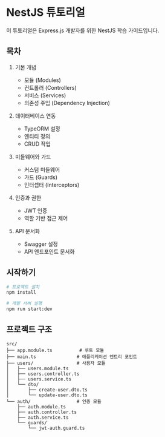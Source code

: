 # NestJS 튜토리얼

이 튜토리얼은 Express.js 개발자를 위한 NestJS 학습 가이드입니다.

## 목차

1. 기본 개념

   - 모듈 (Modules)
   - 컨트롤러 (Controllers)
   - 서비스 (Services)
   - 의존성 주입 (Dependency Injection)

2. 데이터베이스 연동

   - TypeORM 설정
   - 엔티티 정의
   - CRUD 작업

3. 미들웨어와 가드

   - 커스텀 미들웨어
   - 가드 (Guards)
   - 인터셉터 (Interceptors)

4. 인증과 권한

   - JWT 인증
   - 역할 기반 접근 제어

5. API 문서화
   - Swagger 설정
   - API 엔드포인트 문서화

## 시작하기

```bash
# 프로젝트 설치
npm install

# 개발 서버 실행
npm run start:dev
```

## 프로젝트 구조

```
src/
├── app.module.ts          # 루트 모듈
├── main.ts               # 애플리케이션 엔트리 포인트
├── users/                # 사용자 모듈
│   ├── users.module.ts
│   ├── users.controller.ts
│   ├── users.service.ts
│   └── dto/
│       ├── create-user.dto.ts
│       └── update-user.dto.ts
└── auth/                 # 인증 모듈
    ├── auth.module.ts
    ├── auth.controller.ts
    ├── auth.service.ts
    └── guards/
        └── jwt-auth.guard.ts
```
